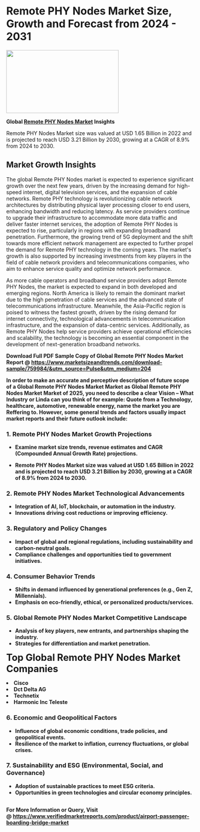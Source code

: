 <H1>Remote PHY Nodes Market Size, Growth and Forecast from 2024 - 2031</H1><img class="aligncenter size-medium wp-image-584254" src="https://thirdeyenews.in/wp-content/uploads/2024/09/Global-Market-Research-300x168.jpeg" alt="" width="300" height="168" /><p><strong>Global&nbsp;<a href="https://www.marketsizeandtrends.com/download-sample/759984/&amp;utm_source=Pulse&amp;utm_medium=204">Remote PHY Nodes Market</a> Insights</strong></p><p>Remote PHY Nodes Market size was valued at USD 1.65 Billion in 2022 and is projected to reach USD 3.21 Billion by 2030, growing at a CAGR of 8.9% from 2024 to 2030.</p><p><h2>Market Growth Insights</h2> <p>The global Remote PHY Nodes market is expected to experience significant growth over the next few years, driven by the increasing demand for high-speed internet, digital television services, and the expansion of cable networks. Remote PHY technology is revolutionizing cable network architectures by distributing physical layer processing closer to end users, enhancing bandwidth and reducing latency. As service providers continue to upgrade their infrastructure to accommodate more data traffic and deliver faster internet services, the adoption of Remote PHY Nodes is expected to rise, particularly in regions with expanding broadband penetration. Furthermore, the growing trend of 5G deployment and the shift towards more efficient network management are expected to further propel the demand for Remote PHY technology in the coming years. The market's growth is also supported by increasing investments from key players in the field of cable network providers and telecommunications companies, who aim to enhance service quality and optimize network performance.</p> <p><strong></strong></p> <p>As more cable operators and broadband service providers adopt Remote PHY Nodes, the market is expected to expand in both developed and emerging regions. North America is likely to remain the dominant market due to the high penetration of cable services and the advanced state of telecommunications infrastructure. Meanwhile, the Asia-Pacific region is poised to witness the fastest growth, driven by the rising demand for internet connectivity, technological advancements in telecommunication infrastructure, and the expansion of data-centric services. Additionally, as Remote PHY Nodes help service providers achieve operational efficiencies and scalability, the technology is becoming an essential component in the development of next-generation broadband networks.</p> <p><strong></p><p><span class=""><strong>Download Full PDF Sample Copy of Global Remote PHY Nodes Market Report</strong> @ <a href="https://www.marketsizeandtrends.com/download-sample/759984/&amp;utm_source=Pulse&amp;utm_medium=204" target="_blank">https://www.marketsizeandtrends.com/download-sample/759984/&amp;utm_source=Pulse&amp;utm_medium=204</a></span></p><p>In order to make an accurate and perceptive description of future scope of a Global&nbsp;Remote PHY Nodes Market Market as Global&nbsp;Remote PHY Nodes Market Market of 2025, you need to describe a clear Vision &ndash; What Industry or Linda can you think of for example: Quote from a Technology, healthcare, automotive, renewable energy, name the market you are Reffering to. However, some general trends and factors usually impact market reports and their future outlook include:</p><h3>1.&nbsp;<strong>Remote PHY Nodes Market Growth Projections</strong></h3><ul><li>Examine market size trends, revenue estimates and CAGR (Compounded Annual Growth Rate) projections.</li><li><p>Remote PHY Nodes Market size was valued at USD 1.65 Billion in 2022 and is projected to reach USD 3.21 Billion by 2030, growing at a CAGR of 8.9% from 2024 to 2030.</p></li></ul><h3>2.&nbsp;<strong>Remote PHY Nodes Market Technological Advancements</strong></h3><ul><li>Integration of AI, IoT, blockchain, or automation in the industry.</li><li>Innovations driving cost reductions or improving efficiency.</li></ul><h3>3.&nbsp;<strong>Regulatory and Policy Changes</strong></h3><ul><li>Impact of global and regional regulations, including sustainability and carbon-neutral goals.</li><li>Compliance challenges and opportunities tied to government initiatives.</li></ul><h3>4.&nbsp;<strong>Consumer Behavior Trends</strong></h3><ul><li>Shifts in demand influenced by generational preferences (e.g., Gen Z, Millennials).</li><li>Emphasis on eco-friendly, ethical, or personalized products/services.</li></ul><h3>5.&nbsp;<strong>Global Remote PHY Nodes Market Competitive Landscape</strong></h3><ul><li>Analysis of key players, new entrants, and partnerships shaping the industry.</li><li>Strategies for differentiation and market penetration.</li></ul><p data-pm-slice="1 1 []"><span style="color: inherit; font-family: inherit; font-size: 25px;">Top Global Remote PHY Nodes Market Companies</span></p><div class="" data-test-id=""><p><li>Cisco</li><li> Dct Delta AG</li><li> Technetix</li><li> Harmonic Inc Teleste</li></p></div><h3>6.&nbsp;<strong>Economic and Geopolitical Factors</strong></h3><ul><li>Influence of global economic conditions, trade policies, and geopolitical events.</li><li>Resilience of the market to inflation, currency fluctuations, or global crises.</li></ul><h3>7.&nbsp;<strong>Sustainability and ESG (Environmental, Social, and Governance)</strong></h3><ul><li>Adoption of sustainable practices to meet ESG criteria.</li><li>Opportunities in green technologies and circular economy principles.</li></ul><h2><strong style="font-size: 14px;">For More Information or Query, Visit @&nbsp;</strong><a style="background-color: #ffffff; font-size: 14px;" href="https://www.marketsizeandtrends.com/report/remote-phy-nodes-market/" target="_blank">https://www.verifiedmarketreports.com/product/airport-passenger-boarding-bridge-market</a></h2>
